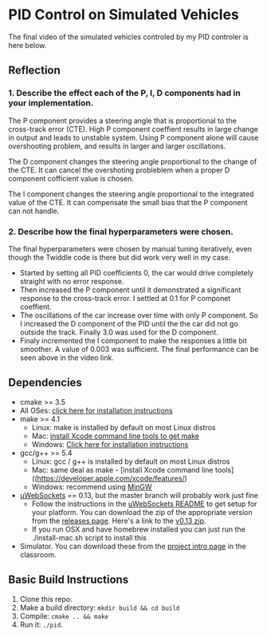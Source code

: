 # PID Control on Simulated Vehicles

The final video of the simulated vehicles controled by my PID controler is here below.

## Reflection 
### 1. Describe the effect each of the P, I, D components had in your implementation.
The P component provides a steering angle that is proportional to the cross-track error (CTE). High P component coeffient results in large change in output and leads to unstable system. Using P component alone will cause overshooting problem, and results in larger and larger oscillations.

The D component changes the steering angle proportional to the change of the CTE. It can cancel the overshoting probleblem when a proper D component cofficient value is chosen.

The I component changes the steering angle proportional to the integrated value of the CTE. It can compensate the small bias that the P component can not handle.

### 2. Describe how the final hyperparameters were chosen.

The final hyperparameters were chosen by manual tuning iteratively, even though the Twiddle code is there but did work very well in my case. 
* Started by setting all PID coefficients 0, the car would drive completely straight with no error response. 
* Then increased the P component until it demonstrated a significant response to the cross-track error. I settled at 0.1 for P componet coeffient.
* The oscillations of the car increase over time with only P component. So I increased the D component of the PID until the  the car did not go outside the track. Finally 3.0 was used for the D component.
* Finaly incremented the I component to make the responses a little bit smoother. A value of 0.003 was sufficient. The final performance can be seen above in the video link.

## Dependencies

* cmake >= 3.5
 * All OSes: [click here for installation instructions](https://cmake.org/install/)
* make >= 4.1
  * Linux: make is installed by default on most Linux distros
  * Mac: [install Xcode command line tools to get make](https://developer.apple.com/xcode/features/)
  * Windows: [Click here for installation instructions](http://gnuwin32.sourceforge.net/packages/make.htm)
* gcc/g++ >= 5.4
  * Linux: gcc / g++ is installed by default on most Linux distros
  * Mac: same deal as make - [install Xcode command line tools]((https://developer.apple.com/xcode/features/)
  * Windows: recommend using [MinGW](http://www.mingw.org/)
* [uWebSockets](https://github.com/uWebSockets/uWebSockets) == 0.13, but the master branch will probably work just fine
  * Follow the instructions in the [uWebSockets README](https://github.com/uWebSockets/uWebSockets/blob/master/README.md) to get setup for your platform. You can download the zip of the appropriate version from the [releases page](https://github.com/uWebSockets/uWebSockets/releases). Here's a link to the [v0.13 zip](https://github.com/uWebSockets/uWebSockets/archive/v0.13.0.zip).
  * If you run OSX and have homebrew installed you can just run the ./install-mac.sh script to install this
* Simulator. You can download these from the [project intro page](https://github.com/udacity/CarND-PID-Control-Project/releases) in the classroom.

## Basic Build Instructions

1. Clone this repo.
2. Make a build directory: `mkdir build && cd build`
3. Compile: `cmake .. && make`
4. Run it: `./pid`. 
